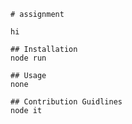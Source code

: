 
    # assignment

    hi

    ## Installation
    node run

    ## Usage
    none

    ## Contribution Guidlines
    node it
    